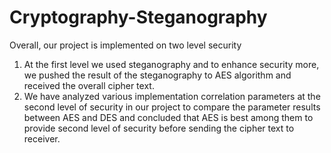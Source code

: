 # Cryptography-Steganography

Overall, our project is implemented on two level security
  1. At the first level we used steganography and to enhance security  more, we pushed the result of the steganography to AES algorithm  and received the overall cipher text.
  2. We have analyzed various implementation correlation parameters at  the second level of security in our project to compare the parameter  results between AES and DES and concluded that AES is best among  them to provide second level of security before sending the cipher text  to receiver.


